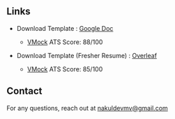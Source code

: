 ## Links
- Download Template : [Google Doc](https://docs.google.com/document/d/1Jklntw7Wrptdw2JAQt18lA4grPQTfHI60Q6bSjDHjG0/edit?usp=sharing)
  - [VMock](https://www.vmock.com/) ATS Score: 88/100

- Download Template (Fresher Resume) : [Overleaf](https://www.overleaf.com/read/yvgfnwtmrrzn#6e2b57)
  - [VMock](https://www.vmock.com/) ATS Score: 85/100

## Contact
For any questions, reach out at nakuldevmv@gmail.com
